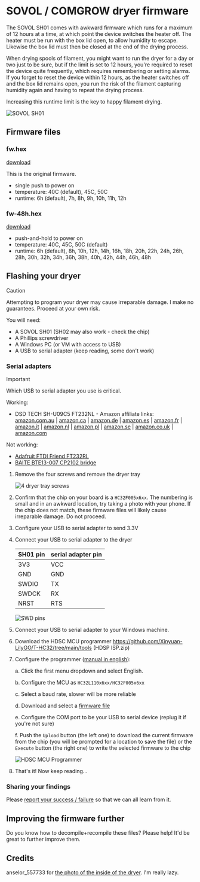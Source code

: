 # SOVOL / COMGROW dryer firmware

The SOVOL SH01 comes with awkward firmware which runs for a maximum of 12 hours at a time, at which point the device switches the heater off. The heater must be run with the box lid open, to allow humidity to escape. Likewise the box lid must then be closed at the end of the drying process.

When drying spools of filament, you might want to run the dryer for a day or two just to be sure, but if the limit is set to 12 hours, you're required to reset the device quite frequently, which requires remembering or setting alarms. If you forget to reset the device within 12 hours, as the heater switches off and the box lid remains open, you run the risk of the filament capturing humidity
again and having to repeat the drying process.

Increasing this runtime limit is the key to happy filament drying.

![SOVOL SH01](./sovol-sh01.jpg)

## Firmware files

### fw.hex

[download](./fw.hex)

This is the original firmware.

* single push to power on
* temperature: 40C (default), 45C, 50C
* runtime: 6h (default), 7h, 8h, 9h, 10h, 11h, 12h

### fw-48h.hex

[download](./fw-48h.hex)

* push-and-hold to power on
* temperature: 40C, 45C, 50C (default)
* runtime: 6h (default), 8h, 10h, 12h, 14h, 16h, 18h, 20h, 22h, 24h, 26h, 28h, 30h, 32h, 34h, 36h, 38h, 40h, 42h, 44h, 46h, 48h

## Flashing your dryer

> [!CAUTION]
> Attempting to program your dryer may cause irreparable damage. I make no guarantees. Proceed at your own risk.

You will need:

* A SOVOL SH01 (SH02 may also work - check the chip)
* A Phillips screwdriver
* A Windows PC (or VM with access to USB)
* A USB to serial adapter (keep reading, some don't work)

### Serial adapters

> [!IMPORTANT]
> Which USB to serial adapter you use is critical.
>
> Working:
> * DSD TECH SH-U09C5 FT232NL - Amazon affiliate links:
> [amazon.com.au](https://amzn.to/3Puw7qN) |
> [amazon.ca](https://amzn.to/4fSzna0) |
> [amazon.de](https://amzn.to/4j7NfQK) |
> [amazon.es](https://amzn.to/40oVKj4) |
> [amazon.fr](https://amzn.to/3Wa2U8g) |
> [amazon.it](https://amzn.to/4gPVak8) |
> [amazon.nl](https://amzn.to/3BZ6hYX) |
> [amazon.pl](https://amzn.to/40qX1WJ) |
> [amazon.se](https://amzn.to/3PrbuMe) |
> [amazon.co.uk](https://amzn.to/40sdKsO) |
> [amazon.com](https://amzn.to/40t351c)
>
> Not working:
> * [Adafruit FTDI Friend FT232RL](https://www.adafruit.com/product/284)
> * [BAITE BTE13-007 CP2102 bridge](https://www.taydaelectronics.com/datasheets/files/A-1991.pdf)


1. Remove the four screws and remove the dryer tray

	![4 dryer tray screws](./tray-screws.webp)

2. Confirm that the chip on your board is a `HC32F005x6xx`. The numbering is small and in an awkward location, try taking a photo with your phone. If the chip does not match, these firmware files will likely cause irreparable damage. Do not proceed.

3. Configure your USB to serial adapter to send 3.3V

4. Connect your USB to serial adapter to the dryer

	| SH01 pin | serial adapter pin |
	|----------|--------------------|
	| 3V3      | VCC                |
	| GND      | GND                |
	| SWDIO    | TX                 |
	| SWDCK    | RX                 |
	| NRST     | RTS                |

	![SWD pins](./swd-pins.jpg)

5. Connect your USB to serial adapter to your Windows machine.

6. Download the HDSC MCU programmer https://github.com/Xinyuan-LilyGO/T-HC32/tree/main/tools (HDSP ISP.zip)

7. Configure the programmer ([manual in english](./hdsc-mcu-programmer-manual-en.pdf)):

	a. Click the first menu dropdown and select English.

	b. Configure the MCU as `HC32L110x6xx/HC32F005x6xx`

	c. Select a baud rate, slower will be more reliable

	d. Download and select a [firmware file](#firmware%20files)

	e. Configure the COM port to be your USB to serial device (replug it if you're not sure)

	f. Push the `Upload` button (the left one) to download the current firmware from the chip (you will be prompted for a location to save the file) or the `Execute` button (the right one) to write the selected firmware to the chip

	![HDSC MCU Programmer](./hdsc-mcu-programmer.png)

8. That's it! Now keep reading...

### Sharing your findings

Please [report your success / failure](https://github.com/rcambrj/sovol-dryer-firmware/discussions/new?category=reports-of-success-failure&title=It+worked+/+didn't+work&body=*+Dryer+brand+%26%20model:%20eg.%20SOVOL%20SH01%0A*%20Chip%20identifier:%20eg%20HC32F005x6xx%0A*%20USB%20to%20serial%20adapter:%20eg.%20DSD%20TECH%20SH-U09C5) so that we can all learn from it.

## Improving the firmware further

Do you know how to decompile+recompile these files? Please help! It'd be great to further improve them.

## Credits

anselor_557733 for [the photo of the inside of the dryer](https://www.printables.com/model/734639-custom-insert-for-sovol-sh01-comgrow-filament-drye). I'm really lazy.